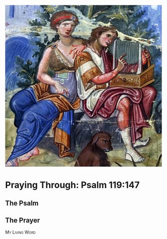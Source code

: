 <img class="intro-right" src="art-paris-psalter.jpg">

<style>
  li {list-style-type: none;}
  p + ul {
    margin-top: -18px;
}
</style>

# Praying Through: Psalm 119:147

## The Psalm

## The Prayer

<div style="font-variant: small-caps;">
My Living Word
</div>
